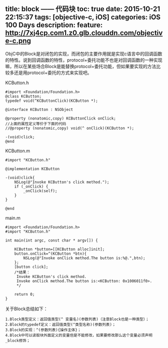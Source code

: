 title: block —— 代码块
toc: true
date: 2015-10-21 22:15:37
tags: [objective-c, iOS]
categories: iOS 100 Days
description: 
feature: http://7xj4cp.com1.z0.glb.clouddn.com/objective-c.png
---

ObjC中的Block是对闭包的实现，而闭包的主要作用就是实现c语言中的回调函数的特性。说到回调函数的特性，protocol+委托功能不也是对回调函数的一种实现嘛，所以在某些场合Block是能替换protocol+委托功能，但如果要实现的方法比较多还是用protocol+委托的方式来实现吧。

KCButton.h

```
#import <Foundation/Foundation.h>
@class KCButton;
typedef void(^KCButtonClick)(KCButton *);

@interface KCButton : NSObject

@property (nonatomic,copy) KCButtonClick onClick;
//上面的属性定义等价于下面的代码
//@property (nonatomic,copy) void(^ onClick)(KCButton *);

-(void)click;
@end
```

KCButton.m

```
#import "KCButton.h"

@implementation KCButton

-(void)click{
    NSLog(@"Invoke KCButton's click method.");
    if (_onClick) {
        _onClick(self);
    }
}

@end
```

main.m

```
#import <Foundation/Foundation.h>
#import "KCButton.h"

int main(int argc, const char * argv[]) {

    KCButton *button=[[KCButton alloc]init];
    button.onClick=^(KCButton *btn){
        NSLog(@"Invoke onClick method.The button is:%@.",btn);
    };
    [button click];
    /*结果：
     Invoke KCButton's click method.
     Invoke onClick method.The button is:<KCButton: 0x1006011f0>.
     */
    
    return 0;
}
```

关于Block总结如下：

    1.Block类型定义：返回值类型(^ 变量名)(参数列表)（注意Block也是一种类型）；
    2.Block的typedef定义：返回值类型(^类型名称)(参数列表)；
    3.Block的实现：^(参数列表){操作主体}；
    4.Block中可以读取块外面定义的变量但是不能修改，如果要修改那么这个变量必须声明_block修饰；












